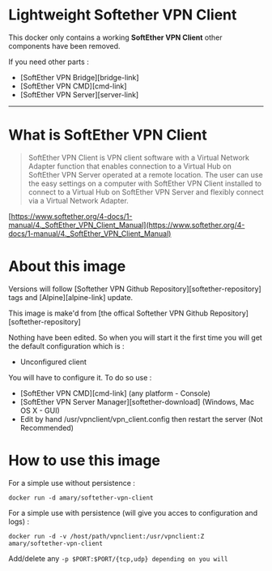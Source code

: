 # Lightweight Softether VPN Client

This docker only contains a working **SoftEther VPN Client** other components have been removed.

If you need other parts :
* [SoftEther VPN Bridge][bridge-link]
* [SoftEther VPN CMD][cmd-link]
* [SoftEther VPN Server][server-link]
___

# What is SoftEther VPN Client
> SoftEther VPN Client is VPN client software with a Virtual Network Adapter function that enables connection to a Virtual Hub on SoftEther VPN Server operated at a remote location. The user can use the easy settings on a computer with SoftEther VPN Client installed to connect to a Virtual Hub on SoftEther VPN Server and flexibly connect via a Virtual Network Adapter.

[https://www.softether.org/4-docs/1-manual/4._SoftEther_VPN_Client_Manual](https://www.softether.org/4-docs/1-manual/4._SoftEther_VPN_Client_Manual)

# About this image
Versions will follow [Softether VPN Github Repository][softether-repository] tags and [Alpine][alpine-link] update.

This image is make'd from [the offical Softether VPN Github Repository][softether-repository]

Nothing have been edited. So when you will start it the first time you will get the default configuration which is :
* Unconfigured client

You will have to configure it. To do so use :
* [SoftEther VPN CMD][cmd-link] (any platform - Console)
* [SoftEther VPN Server Manager][softether-download] (Windows, Mac OS X - GUI)
* Edit by hand /usr/vpnclient/vpn_client.config then restart the server (Not Recommended)

# How to use this image
For a simple use without persistence :
```
docker run -d amary/softether-vpn-client
```
For a simple use with persistence (will give you acces to configuration and logs) :
```
docker run -d -v /host/path/vpnclient:/usr/vpnclient:Z amary/softether-vpn-client
```
Add/delete any ```-p $PORT:$PORT/{tcp,udp} depending on you will ```

